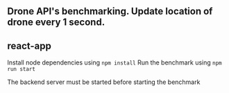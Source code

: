 Drone API's benchmarking. Update location of drone every 1 second.
---

react-app
---

Install node dependencies using `npm install`
Run the benchmark using `npm run start`

The backend server must be started before starting the benchmark